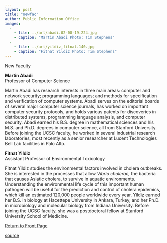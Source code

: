 ```yaml
---
layout: post
title: "newfac"
author: Public Information Office
images:
  -
    - file: ../art/abadi.02-08-19.224.jpg
    - caption: "Martin Abadi Photo: Tim Stephens"
  -
    - file: ../art/yildiz_fitnat.140.jpg
    - caption: "Fitnat Yildiz Photo: Tim Stephens"
---
```


New Faculty

**Martin Abadi**  
Professor of Computer Science

Martin Abadi has research interests in three main areas: computer and network security; programming languages; and methods for specification and verification of computer systems. Abadi serves on the editorial boards of several major computer science journals, has worked on important computer security protocols, and holds various patents for discoveries in distributed systems, programming language analysis, and computer security. Abadi earned his B.S. degree in mathematical sciences and his M.S. and Ph.D. degrees in computer science, all from Stanford University. Before joining the UCSC faculty, he worked in several industrial research laboratories, most recently as a senior researcher at Lucent Technologies Bell Lab facilities in Palo Alto.

**Fitnat Yildiz**  
Assistant Professor of Environmental Toxicology

Fitnat Yildiz studies the environmental factors involved in cholera outbreaks. She is interested in the processes that allow _Vibrio cholerae,_ the bacteria that causes Asiatic cholera, to survive in aquatic environments. Understanding the environmental life cycle of this important human pathogen will be useful for the prediction and control of cholera epidemics, which kill an estimated 120,000 people worldwide every year. Yildiz earned her B.S. in biology at Hacettepe University in Ankara, Turkey, and her Ph.D. in microbiology and molecular biology from Indiana University. Before joining the UCSC faculty, she was a postdoctoral fellow at Stanford University School of Medicine.  

[Return to Front Page][1]

[1]: http://currents.ucsc.edu/

[source](http://www1.ucsc.edu/currents/02-03/08-19/newfac.html "Permalink to newfac")
